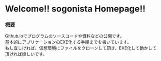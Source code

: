 # Welcome!! sogonista Homepage!!
### 概要
Github.ioでプログラムのソースコードや資料などの公開です。  
基本的にアプリケーションのEXE化する手順までを書いています。  
もし宜しければ、仮想環境にファイルをクローンして頂き、EXE化して動かして頂ければ嬉しいです。
